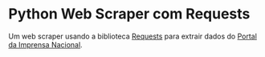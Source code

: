 # Python Web Scraper com Requests

Um web scraper usando a biblioteca [Requests](http://docs.python-requests.org/en/master/) para extrair dados do [Portal da Imprensa Nacional](http://portal.imprensanacional.gov.br/).
